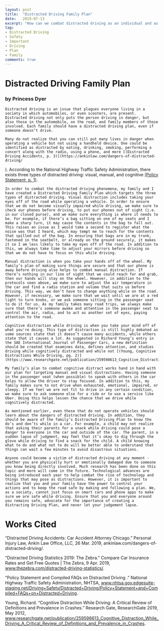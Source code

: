 ```yaml
---
layout: post
title:  "Distracted Driving Family Plan"
date:   2019-07-13
excerpt: "How can we combat distracted driving as an individual and as a family?"
tag:
- Distracted Driving
- Safety
- Important
- Driving
- Plan
- Family
comments: true
---
```


# Distracted Driving Family Plan
### by Princess Dyer

	Distracted driving is an issue that plagues everyone living in a society in which automobiles, or even scooters, are present. Distracted driving not only puts the person driving in danger, but also those in the automobile, on the road, and family members of those involved. Each family should have a distracted driving plan, even if someone doesn’t drive.

	Many do not realize that you can still put many lives in danger when operating a vehicle but not using a handheld device. One could be identified as distracted by eating, drinking, smoking, performing a concert along with the radio, using a phone, and more [(Distracted Driving Accidents, p. 3)](https://ankinlaw.com/dangers-of-distracted-driving/ 
). According to the National Highway Traffic Safety Administration, there exists three types of distracted driving: visual, manual, and cognitive [(Policy Statement, p. 1)](http://www.nhtsa.gov.edgesuite-staging.net/Driving+Safety/Distracted+Driving/Policy+Statement+and+Compiled+FAQs+on+Distracted+Driving
).

	In order to combat the distracted driving phenomena, my family and I have created a Distracted Driving Family Plan which targets the three types of distracted driving. Visual distraction includes taking your eyes off of the road while operating a vehicle. In order to ensure that we do not become visually impaired while driving, we make sure to check our phones before driving, to put our phones out of sight (i.e. in our closed purse), and we make sure everything is where it needs to be. For example, if there’s a bag sitting on one of my seats and I make a sharp turn, it may cause the contents in the bag to fall out. This raises an issue as I would take a second to register what the noise was that I heard, which may tempt me to reach for the contents that spilled out of the bag. In ensuring that bags are in my trunk, fastened in the seatbelt, or already on the ground securely, it makes it so I am less likely to take my eyes off of the road. In addition to this, we always take time to adjust your mirrors before driving so that we do not have to focus on this while driving.

	Manual distraction is when you take your hands off of the wheel. My family’s plan of making sure things are secure and that our phone is away before driving also helps to combat manual distraction. If there’s nothing in our line of sight that we could reach for and grab, then our hands will stay on the wheel. However, in addition to the protocols seen above, we make sure to adjust the air temperature in the car and find a radio station and volume that suits us before driving. This way, we don’t have to change anything while on the road. However, if necessary, we make sure that we wait until we are at a red light to turn knobs, or we ask someone sitting in the passenger seat to do it for us. As my family takes many road trips, we always make sure that there’s someone awake and attentive in the passenger seat to control the air, radio, and to act as another set of eyes, paying attention to the road.

	Cognitive distraction while driving is when you take your mind off of what you're doing. This type of distraction is still highly debated as some sources state that it doesn’t cause many accidents, while others state that it causes a lot. As suggested in Richard Young’s entry in the SAE International Journal of Passenger Cars, a new definition should be created that examines data, defines attention, and studies driving while cognitively distracted and while not [(Young, Cognitive Distractions While Driving, pg. 2)](https://www.researchgate.net/publication/259598613_Cognitive_Distraction_While_Driving_A_Critical_Review_of_Definitions_and_Prevalence_in_Crashes).

	My family’s plan to combat cognitive distract works hand in hand with our plan for targeting manual and visual distractions. Having someone in the passenger seat (when possible) to speak with others in the car helps to allow the driver to stay focused. In addition to this, my family makes sure to not drive when exhausted, emotional, impaired, or sleepy. If we feel we are not fit to drive in any certain condition, we make sure to ask someone else for a ride or to use a service like Uber. Doing this helps lessen the chance that we drive while cognitively distracted.

	As mentioned earlier, even those that do not operate vehicles should learn about the dangers of distracted driving. In addition, they should be aware of the family’s Distracted Driving Plan to know the do’s and don’ts while in a car. For example, a child may not realize that asking their parents for a snack while driving could pose a danger to everyone in the car and outside of the car. The parent, in a sudden lapse of judgment, may feel that it’s okay to dig through the glove while driving to find a snack for the child. A child knowing what to do and what not to do will be better able to understand that things can wait a few minutes to avoid disastrous situations. 

	Anyone could become a victim of distracted driving at any moment - whether you are physically hurt or emotionally damaged due to someone you know being directly involved. Much research has been done on this topic and more will come in the future. Technological advances are being introduced each year to help combat the rise of technology and things that may pose as distractions. However, it is important to realize that you and your family have the power to control your actions and to keep the road safe by making and following a plan. We, as a society, cannot just focus on smart cars and phone apps to make sure we are safe while driving. Ensure that you and everyone around you remains safe, advocate for the importance of creating a distracting Driving Plan, and never let your judgement lapse. 

	
	
    
    
    

# Works Cited

“Distracted Driving Accidents: Car Accident Attorney Chicago.” Personal Injury Law, Ankin Law Office, LLC, 26 Mar. 2019, 	ankinlaw.com/dangers-of-distracted-driving/.

“Distracted Driving Statistics 2019: The Zebra.” Compare Car Insurance Rates and Get Free Quotes | The Zebra, 9 Apr. 2019, www.thezebra.com/distracted-driving-statistics/.

“Policy Statement and Compiled FAQs on Distracted Driving .” National Highway Traffic Safety Administration, NHTSA, www.nhtsa.gov.edgesuite-staging.net/Driving+Safety/Distracted+Driving/Policy+Statement+and+Compiled+FAQs+on+Distracted+Driving.

Young, Richard. “Cognitive Distraction While Driving: A Critical Review of Definitions and Prevalence in Crashes.” Research Gate, ResearchGate 2019, May 2012, www.researchgate.net/publication/259598613_Cognitive_Distraction_While_Driving_A_Critical_Review_of_Definitions_and_Prevalence_in_Crashes.
 
